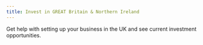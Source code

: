 ```yaml
---
title: Invest in GREAT Britain & Northern Ireland
---
```


Get help with setting up your business in the UK and see current investment opportunities.
